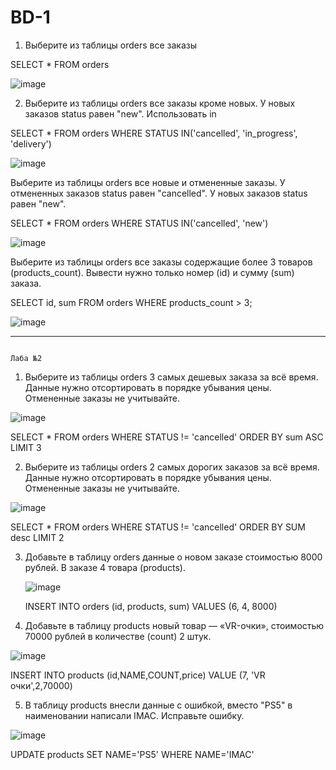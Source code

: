 # BD-1
1) Выберите из таблицы orders все заказы
   
SELECT * FROM orders

![image](https://github.com/user-attachments/assets/cf106e88-c5b3-4647-b5e7-209f2e81ab6e)

2) Выберите из таблицы orders все заказы кроме новых. У новых заказов status равен "new". Использовать in

SELECT * FROM orders WHERE STATUS IN('cancelled', 'in_progress', 'delivery') 

![image](https://github.com/user-attachments/assets/9934fc1e-e74d-406d-8a7d-de77b2fddbcb)

Выберите из таблицы orders все новые и отмененные заказы. У отмененных заказов status равен "cancelled". У новых заказов status равен "new".

SELECT * FROM orders WHERE STATUS IN('cancelled', 'new') 

![image](https://github.com/user-attachments/assets/e8c6486c-fd79-4db8-aff1-ecaf88bffbd5)

Выберите из таблицы orders все заказы содержащие более 3 товаров (products_count).
Вывести нужно только номер (id) и сумму (sum) заказа.

SELECT id, sum FROM orders WHERE products_count > 3;

![image](https://github.com/user-attachments/assets/906266e5-b8aa-4b9f-906b-2726be0de2b5)

-----------------------------------------------------------------------------------------------------------------------------------------------------------------------------------------------------------------------------
                                                                           Лаба №2

1) Выберите из таблицы orders 3 самых дешевых заказа за всё время.
Данные нужно отсортировать в порядке убывания цены.
Отмененные заказы не учитывайте.

![image](https://github.com/user-attachments/assets/12f5e71b-2f89-4f61-b995-deb5cfa40a7d)

SELECT * FROM orders WHERE STATUS != 'cancelled' ORDER BY sum ASC LIMIT 3

2) Выберите из таблицы orders 2 самых дорогих заказов за всё время.
Данные нужно отсортировать в порядке убывания цены.
Отмененные заказы не учитывайте.

![image](https://github.com/user-attachments/assets/28beb440-e205-4cd9-8590-1af4974019c4)

SELECT * FROM orders WHERE STATUS != 'cancelled' ORDER BY SUM desc LIMIT 2

3) Добавьте в таблицу orders данные о новом заказе стоимостью 8000 рублей. В заказе 4 товара (products).

   ![image](https://github.com/user-attachments/assets/98060558-228f-40af-96c8-743e70c3f4d1)

   INSERT INTO orders (id, products, sum) VALUES (6, 4, 8000)

4) Добавьте в таблицу products новый товар — «VR-очки», стоимостью 70000 рублей в количестве (count) 2 штук.

![image](https://github.com/user-attachments/assets/193b7397-5905-4543-9cf7-7f0367b535e7)

INSERT INTO products (id,NAME,COUNT,price) VALUE (7, 'VR очки',2,70000)

5) В таблицу products внесли данные с ошибкой, вместо "PS5" в наименовании написали IMAC. Исправьте ошибку.

![image](https://github.com/user-attachments/assets/bd874452-8356-4239-8053-59dd284e8d6e)

UPDATE products SET NAME='PS5' WHERE NAME='IMAC'
